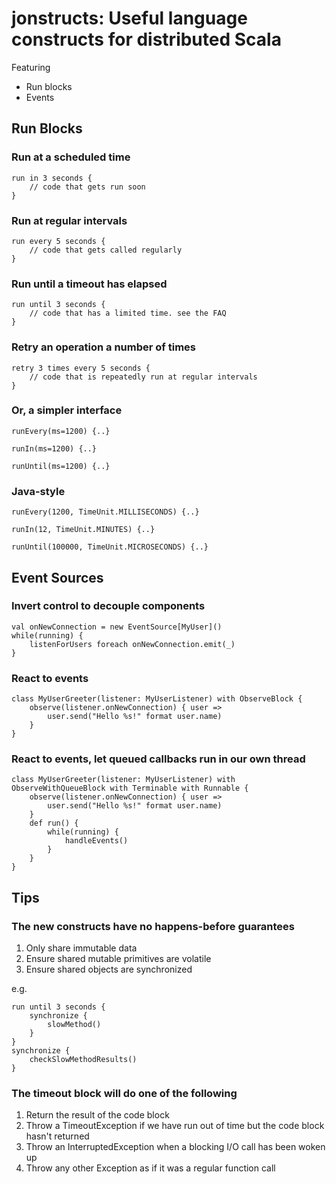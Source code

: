 # jonstructs: Useful language constructs for distributed Scala #

Featuring

* Run blocks
* Events

## Run Blocks ##

### Run at a scheduled time ###

    run in 3 seconds {
        // code that gets run soon
    }

### Run at regular intervals ###

    run every 5 seconds {
        // code that gets called regularly
    }

### Run until a timeout has elapsed ###

    run until 3 seconds {
        // code that has a limited time. see the FAQ
    }

### Retry an operation a number of times ###

    retry 3 times every 5 seconds {
        // code that is repeatedly run at regular intervals
    }

### Or, a simpler interface ###

    runEvery(ms=1200) {..}

    runIn(ms=1200) {..}

    runUntil(ms=1200) {..}

### Java-style ###

    runEvery(1200, TimeUnit.MILLISECONDS) {..}

    runIn(12, TimeUnit.MINUTES) {..}

    runUntil(100000, TimeUnit.MICROSECONDS) {..}

## Event Sources ##

### Invert control to decouple components ###

    val onNewConnection = new EventSource[MyUser]()
    while(running) {
        listenForUsers foreach onNewConnection.emit(_)
    }

### React to events ###

    class MyUserGreeter(listener: MyUserListener) with ObserveBlock {
        observe(listener.onNewConnection) { user =>
            user.send("Hello %s!" format user.name)
        }
    }

### React to events, let queued callbacks run in our own thread ###

    class MyUserGreeter(listener: MyUserListener) with ObserveWithQueueBlock with Terminable with Runnable {
        observe(listener.onNewConnection) { user =>
            user.send("Hello %s!" format user.name)
        }
        def run() {
            while(running) {
                handleEvents()
            }
        }
    }

## Tips ##

### The new constructs have no happens-before guarantees ###

1. Only share immutable data
1. Ensure shared mutable primitives are volatile
1. Ensure shared objects are synchronized

e.g.

    run until 3 seconds {
        synchronize {
            slowMethod()
        }
    }
    synchronize {
        checkSlowMethodResults()
    }

### The timeout block will do one of the following ###

1. Return the result of the code block
1. Throw a TimeoutException if we have run out of time but the code block hasn't returned
1. Throw an InterruptedException when a blocking I/O call has been woken up
1. Throw any other Exception as if it was a regular function call




